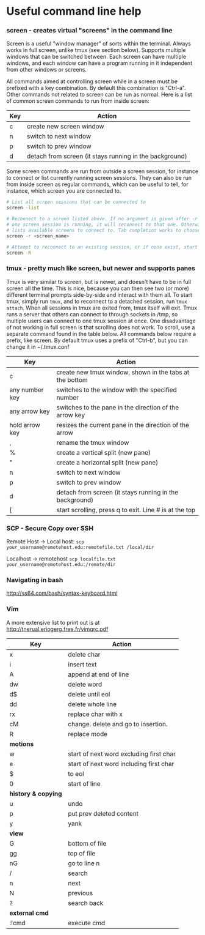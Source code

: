 # Useful command line help

### screen - creates virtual "screens" in the command line

Screen is a useful "window manager" of sorts within the terminal. Always works
in full screen, unlike tmux (see section below). Supports multiple windows that
can be switched between. Each screen can have multiple windows, and each window
can have a program running in it independent from other windows or screens.

All commands aimed at controlling screen while in a screen must be prefixed with
a key combination. By default this combination is "Ctrl-a". Other commands not
related to screen can be run as normal. Here is a list of common screen
commands to run from inside screen:

| Key | Action                                                  |
|-----|---------------------------------------------------------|
| c   | create new screen window                                |
| n   | switch to next window                                   |
| p   | switch to prev window                                   |
| d   | detach from screen (it stays running in the background) |

Some screen commands are run from outside a screen session, for instance to
connect or list currently running screen sessions. They can also be run from
inside screen as regular commands, which can be useful to tell, for instance,
which screen you are connected to.

```bash
# List all screen sessions that can be connected to
screen -list

# Reconnect to a screen listed above. If no argument is given after -r and only
# one screen session is running, it will reconnect to that one. Otherwise, it
# lists available screens to connect to. Tab completion works to choose one!
screen -r <screen_name>

# Attempt to reconnect to an existing session, or if none exist, start a new one
screen -R
```

### tmux - pretty much like screen, but newer and supports panes

Tmux is very similar to screen, but is newer, and doesn't have to be in full
screen all the time. This is nice, because you can then see two (or more)
different terminal prompts side-by-side and interact with them all. To start
tmux, simply run `tmux`, and to reconnect to a detached session, run
`tmux attach`. When all sessions in tmux are exited from, tmux itself will exit.
Tmux runs a server that others can connect to through sockets in /tmp, so
multiple users can connect to one tmux session at once. One disadvantage of not
working in full screen is that scrolling does not work. To scroll, use a
separate command found in the table below. All commands below require a prefix,
like screen. By default tmux uses a prefix of "Ctrl-b", but you can change it
in ~/.tmux.conf

| Key            | Action                                                  |
|----------------|---------------------------------------------------------|
| c              | create new tmux window, shown in the tabs at the bottom |
| any number key | switches to the window with the specified number        |
| any arrow key  | switches to the pane in the direction of the arrow key  |
| hold arrow key | resizes the current pane in the direction of the arrow  |
| ,              | rename the tmux window                                  |
| %              | create a vertical split (new pane)                      |
| "              | create a horizontal split (new pane)                    |
| n              | switch to next window                                   |
| p              | switch to prev window                                   |
| d              | detach from screen (it stays running in the background) |
| [              | start scrolling, press q to exit. Line # is at the top  |


### SCP - Secure Copy over SSH

Remote Host -> Local host:
`scp your_username@remotehost.edu:remotefile.txt /local/dir`

Localhost -> remotehost
`scp localfile.txt your_username@remotehost.edu:/remote/dir`

### Navigating in bash
http://ss64.com/bash/syntax-keyboard.html

### Vim

A more extensive list to print out is at
http://tnerual.eriogerg.free.fr/vimqrc.pdf

| Key                    | Action                                  |
|------------------------|-----------------------------------------|
| x                      | delete char                             |
| i                      | insert text                             |
| A                      | append at end of line                   |
| dw                     | delete word                             |
| d$                     | delete until eol                        |
| dd                     | delete whole line                       |
| rx                     | replace char with x                     |
| cM                     | change. delete and go to insertion.     |
| R                      | replace mode                            |
| __motions__                                                      |
| w                      | start of next word excluding first char |
| e                      | start of next word including first char |
| $                      | to eol                                  |
| 0                      | start of line                           |
| __history & copying__                                            |
| u                      | undo                                    |
| p                      | put prev deleted content                |
| y                      | yank                                    |
| __view__                                                         |
| G                      | bottom of file                          |
| gg                     | top of file                             |
| nG                     | go to line n                            |
| /                      | search                                  |
| n                      | next                                    |
| N                      | previous                                |
| ?                      | search back                             |
| __external cmd__                                                 |
| :!cmd                  | execute cmd                             |
